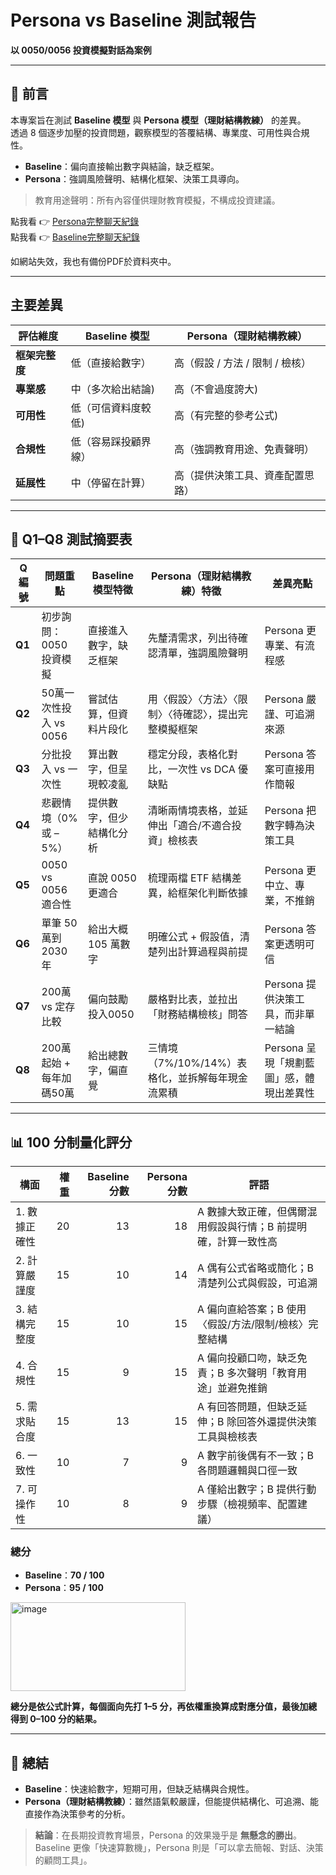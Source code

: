 # Persona vs Baseline 測試報告  
**以 0050/0056 投資模擬對話為案例**

---

## 📌 前言

本專案旨在測試 **Baseline 模型** 與 **Persona 模型（理財結構教練）** 的差異。  
透過 8 個逐步加壓的投資問題，觀察模型的答覆結構、專業度、可用性與合規性。

- **Baseline**：偏向直接輸出數字與結論，缺乏框架。  
- **Persona**：強調風險聲明、結構化框架、決策工具導向。  

> 教育用途聲明：所有內容僅供理財教育模擬，不構成投資建議。

點我看 👉 [Persona完整聊天紀錄](https://chatgpt.com/share/68b8518c-68b4-8001-9b2e-b11b94de18e5)  
點我看 👉 [Baseline完整聊天紀錄](https://chatgpt.com/share/68b8517e-8690-8001-bae2-dd6e70dcfe9c)
 
如網站失效，我也有備份PDF於資料夾中。

---

## 主要差異

| 評估維度       | Baseline 模型 | Persona（理財結構教練） |
| -------------- | ------------- | ---------------------- |
| **框架完整度**   | 低（直接給數字） | 高（假設 / 方法 / 限制 / 檢核） |
| **專業感**       | 中（多次給出結論) | 高（不會過度誇大)  |
| **可用性**   | 低（可信資料度較低) | 高（有完整的參考公式)  |
| **合規性**       | 低（容易踩投顧界線） | 高（強調教育用途、免責聲明） |
| **延展性**       | 中（停留在計算） | 高（提供決策工具、資產配置思路） |

---

## 📑 Q1–Q8 測試摘要表

| Q 編號 | 問題重點 | Baseline 模型特徵 | Persona（理財結構教練）特徵 | 差異亮點 |
|-------|---------|-----------------|--------------------------|---------|
| **Q1** | 初步詢問：0050 投資模擬 | 直接進入數字，缺乏框架 | 先釐清需求，列出待確認清單，強調風險聲明 | Persona 更專業、有流程感 |
| **Q2** | 50萬一次性投入 vs 0056 | 嘗試估算，但資料片段化 | 用〈假設〉〈方法〉〈限制〉〈待確認〉，提出完整模擬框架 | Persona 嚴謹、可追溯來源 |
| **Q3** | 分批投入 vs 一次性 | 算出數字，但呈現較凌亂 | 穩定分段，表格化對比，一次性 vs DCA 優缺點 | Persona 答案可直接用作簡報 |
| **Q4** | 悲觀情境（0% 或 –5%） | 提供數字，但少結構化分析 | 清晰兩情境表格，並延伸出「適合/不適合投資」檢核表 | Persona 把數字轉為決策工具 |
| **Q5** | 0050 vs 0056 適合性 | 直說 0050 更適合 | 梳理兩檔 ETF 結構差異，給框架化判斷依據 | Persona 更中立、專業，不推銷 |
| **Q6** | 單筆 50萬到 2030 年 | 給出大概 105 萬數字 | 明確公式 + 假設值，清楚列出計算過程與前提 | Persona 答案更透明可信 |
| **Q7** | 200萬 vs 定存比較 | 偏向鼓勵投入0050 | 嚴格對比表，並拉出「財務結構檢核」問答 | Persona 提供決策工具，而非單一結論 |
| **Q8** | 200萬起始 + 每年加碼50萬 | 給出總數字，偏直覺 | 三情境（7%/10%/14%）表格化，並拆解每年現金流累積 | Persona 呈現「規劃藍圖」感，體現出差異性 |

---

## 📊 100 分制量化評分

| 構面 | 權重 | Baseline 分數 | Persona 分數 | 評語 |
|------|----:|------:|------:|------|
| 1. 數據正確性 | 20 | 13 | 18 | A 數據大致正確，但偶爾混用假設與行情；B 前提明確，計算一致性高 |
| 2. 計算嚴謹度 | 15 | 10 | 14 | A 偶有公式省略或簡化；B 清楚列公式與假設，可追溯 |
| 3. 結構完整度 | 15 | 10 | 15 | A 偏向直給答案；B 使用〈假設/方法/限制/檢核〉完整結構 |
| 4. 合規性 | 15 | 9 | 15 | A 偏向投顧口吻，缺乏免責；B 多次聲明「教育用途」並避免推銷 |
| 5. 需求貼合度 | 15 | 13 | 15 | A 有回答問題，但缺乏延伸；B 除回答外還提供決策工具與檢核表 |
| 6. 一致性 | 10 | 7 | 9 | A 數字前後偶有不一致；B 各問題邏輯與口徑一致 |
| 7. 可操作性 | 10 | 8 | 9 | A 僅給出數字；B 提供行動步驟（檢視頻率、配置建議） |

### **總分**
- **Baseline**：**70 / 100**  
- **Persona**：**95 / 100**

<img width="280" height="142" alt="image" src="https://github.com/user-attachments/assets/3ea17ea8-bc5f-468d-a42d-a0634f7585f5" />


**總分是依公式計算，每個面向先打 1–5 分，再依權重換算成對應分值，最後加總得到 0–100 分的結果。**

---

## 📘 總結

- **Baseline**：快速給數字，短期可用，但缺乏結構與合規性。  
- **Persona（理財結構教練）**：雖然語氣較嚴謹，但能提供結構化、可追溯、能直接作為決策參考的分析。  

> **結論**：在長期投資教育場景，Persona 的效果幾乎是 **無懸念的勝出**。  
Baseline 更像「快速算數機」，Persona 則是「可以拿去簡報、對話、決策的顧問工具」。  
